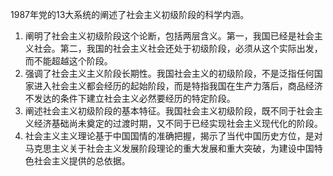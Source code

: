 1987年党的13大系统的阐述了社会主义初级阶段的科学内涵。
1. 阐明了社会主义初级阶段这个论断，包括两层含义。第一，我国已经是社会主义社会。第二，我国的社会主义社会还处于初级阶段，必须从这个实际出发，而不能超越这个阶段。
2. 强调了社会主义主义阶段长期性。我国社会主义的初级阶段，不是泛指任何国家进入社会主义都会经历的起始阶段，而是特指我国在生产力落后，商品经济不发达的条件下建立社会主义必然要经历的特定阶段。
3. 阐述社会主义初级阶段的基本特征。我国社会主义初级阶段，既不同于社会主义经济基础尚未奠定的过渡时期，又不同于已经实现社会主义现代化的阶段。
4. 社会主义主义理论基于中国国情的准确把握，揭示了当代中国历史方位，是对马克思主义关于社会主义发展阶段理论的重大发展和重大突破，为建设中国特色社会主义提供的总依据。